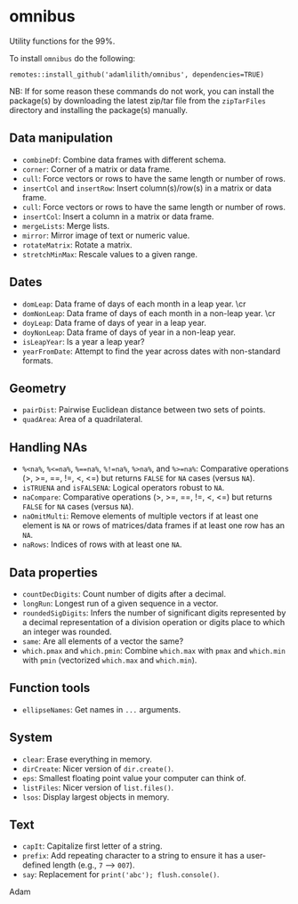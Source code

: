 # omnibus
Utility functions for the 99%.

To install `omnibus` do the following:

`remotes::install_github('adamlilith/omnibus', dependencies=TRUE)`

NB: If for some reason these commands do not work, you can install the package(s) by downloading the latest zip/tar file from the `zipTarFiles` directory and installing the package(s) manually.

## Data manipulation ##
* `combineDf`: Combine data frames with different schema.
* `corner`: Corner of a matrix or data frame.
* `cull`: Force vectors or rows to have the same length or number of rows.
* `insertCol` and `insertRow`: Insert column(s)/row(s) in a matrix or data frame.
* `cull`: Force vectors or rows to have the same length or number of rows.
* `insertCol`: Insert a column in a matrix or data frame.
* `mergeLists`: Merge lists.
* `mirror`: Mirror image of text or numeric value.
* `rotateMatrix`: Rotate a matrix.
* `stretchMinMax`: Rescale values to a given range.

## Dates ##
* `domLeap`: Data frame of days of each month in a leap year. \cr
* `domNonLeap`: Data frame of days of each month in a non-leap year. \cr
* `doyLeap`: Data frame of days of year in a leap year.
* `doyNonLeap`: Data frame of days of year in a non-leap year.
* `isLeapYear`: Is a year a leap year?
* `yearFromDate`: Attempt to find the year across dates with non-standard formats.

## Geometry ##
* `pairDist`: Pairwise Euclidean distance between two sets of points.
* `quadArea`: Area of a quadrilateral.

## Handling NAs
* `%<na%`, `%<=na%`, `%==na%`, `%!=na%`, `%>na%`, and `%>=na%`: Comparative operations (>, >=, ==, !=, <, <=) but returns `FALSE` for `NA` cases (versus `NA`).
* `isTRUENA` and `isFALSENA`: Logical operators robust to `NA`.
* `naCompare`: Comparative operations (>, >=, ==, !=, <, <=) but returns `FALSE` for `NA` cases (versus `NA`).
* `naOmitMulti`: Remove elements of multiple vectors if at least one element is `NA` or rows of matrices/data frames if at least one row has an `NA`.
* `naRows`: Indices of rows with at least one `NA`.

## Data properties ##
* `countDecDigits`: Count number of digits after a decimal.
* `longRun`: Longest run of a given sequence in a vector.
* `roundedSigDigits`: Infers the number of significant digits represented by a decimal representation of a division operation or digits place to which an integer was rounded.
* `same`: Are all elements of a vector the same?
* `which.pmax` and `which.pmin`: Combine `which.max` with `pmax` and `which.min` with `pmin` (vectorized `which.max` and `which.min`).

## Function tools ##
* `ellipseNames`: Get names in `...` arguments.

## System ##
* `clear`: Erase everything in memory.
* `dirCreate`: Nicer version of `dir.create()`.
* `eps`: Smallest floating point value your computer can think of.
* `listFiles`: Nicer version of `list.files()`.
* `lsos`: Display largest objects in memory.

## Text ##
* `capIt`: Capitalize first letter of a string.
* `prefix`: Add repeating character to a string to ensure it has a user-defined length (e.g., `7` --> `007`).
* `say`: Replacement for `print('abc'); flush.console()`.

Adam
